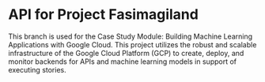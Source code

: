 # API for Project Fasimagiland

This branch is used for the Case Study Module: Building Machine Learning Applications with Google Cloud. This project utilizes the robust and scalable infrastructure of the Google Cloud Platform (GCP) to create, deploy, and monitor backends for APIs and machine learning models in support of executing stories.

